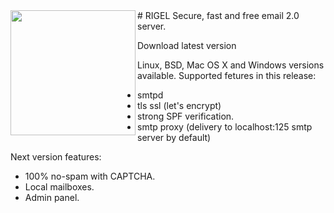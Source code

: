 
<img src="https://repository-images.githubusercontent.com/441401762/e65ab957-696c-4775-966b-6611df381455" align="left" width="200">
# RIGEL
Secure, fast and free email 2.0 server.

Download latest version


Linux, BSD, Mac OS X and Windows versions available.
Supported fetures in this release:

+ smtpd 
+ tls ssl (let's encrypt)
+ strong SPF verification.
+ smtp proxy (delivery to localhost:125 smtp server by default) 

Next version features:

+ 100% no-spam with CAPTCHA.
+ Local mailboxes.
+ Admin panel.
